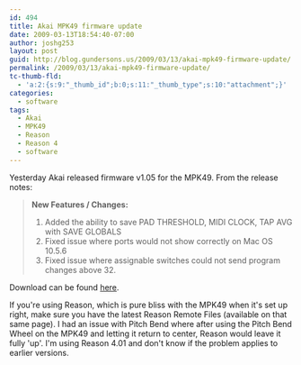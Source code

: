 ```yaml
---
id: 494
title: Akai MPK49 firmware update
date: 2009-03-13T18:54:40-07:00
author: joshg253
layout: post
guid: http://blog.gundersons.us/2009/03/13/akai-mpk49-firmware-update/
permalink: /2009/03/13/akai-mpk49-firmware-update/
tc-thumb-fld:
  - 'a:2:{s:9:"_thumb_id";b:0;s:11:"_thumb_type";s:10:"attachment";}'
categories:
  - software
tags:
  - Akai
  - MPK49
  - Reason
  - Reason 4
  - software
---
```

Yesterday Akai released firmware v1.05 for the MPK49. From the release notes:

<blockquote><strong>New Features / Changes:</strong>
<ol>
    <li>Added the ability to save PAD THRESHOLD, MIDI CLOCK, TAP AVG with SAVE GLOBALS</li>
    <li>Fixed issue where ports would not show correctly on Mac OS 10.5.6</li>
    <li>Fixed issue where assignable switches could not send program changes above 32.</li>
</ol>
</blockquote>

Download can be found <a href="https://www.akaipro.com/contentmgr/showdetails.php/id/1124/tt/5">here</a>.

If you're using Reason, which is pure bliss with the MPK49 when it's set up right, make sure you have the latest Reason Remote Files (available on that same page). I had an issue with Pitch Bend where after using the Pitch Bend Wheel on the MPK49 and letting it return to center, Reason would leave it fully 'up'. I'm using Reason 4.01 and don't know if the problem applies to earlier versions.